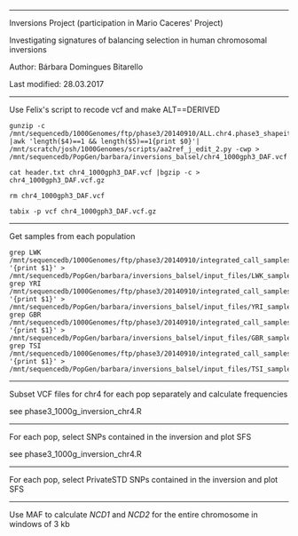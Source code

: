 **********************************************************************************

Inversions Project (participation in Mario Caceres' Project)

Investigating signatures of balancing selection in human chromosomal inversions

Author: Bárbara Domingues Bitarello

Last modified: 28.03.2017

**********************************************************************************

Use Felix's script to recode vcf and make ALT==DERIVED

```
gunzip -c /mnt/sequencedb/1000Genomes/ftp/phase3/20140910/ALL.chr4.phase3_shapeit2_mvncall_integrated_v5.20130502.genotypes.vcf.gz |awk 'length($4)==1 && length($5)==1{print $0}'| /mnt/scratch/josh/1000Genomes/scripts/aa2ref_j_edit_2.py -cwp >  /mnt/sequencedb/PopGen/barbara/inversions_balsel/chr4_1000gph3_DAF.vcf

cat header.txt chr4_1000gph3_DAF.vcf |bgzip -c > chr4_1000gph3_DAF.vcf.gz

rm chr4_1000gph3_DAF.vcf

tabix -p vcf chr4_1000gph3_DAF.vcf.gz 
```


************
Get samples from each population

```
grep LWK /mnt/sequencedb/1000Genomes/ftp/phase3/20140910/integrated_call_samples_v3.20130502.ALL.panel|awk '{print $1}' > /mnt/sequencedb/PopGen/barbara/inversions_balsel/input_files/LWK_samples.txt
grep YRI /mnt/sequencedb/1000Genomes/ftp/phase3/20140910/integrated_call_samples_v3.20130502.ALL.panel|awk '{print $1}' > /mnt/sequencedb/PopGen/barbara/inversions_balsel/input_files/YRI_samples.txt
grep GBR /mnt/sequencedb/1000Genomes/ftp/phase3/20140910/integrated_call_samples_v3.20130502.ALL.panel|awk '{print $1}' > /mnt/sequencedb/PopGen/barbara/inversions_balsel/input_files/GBR_samples.txt
grep TSI /mnt/sequencedb/1000Genomes/ftp/phase3/20140910/integrated_call_samples_v3.20130502.ALL.panel|awk '{print $1}' > /mnt/sequencedb/PopGen/barbara/inversions_balsel/input_files/TSI_samples.txt
```


***************************************************************************
Subset VCF files for chr4 for each pop separately and calculate frequencies

see phase3_1000g_inversion_chr4.R


**************************************************************************
For each pop, select SNPs contained in the inversion and plot SFS

see phase3_1000g_inversion_chr4.R

****************************************************************************
For each pop, select PrivateSTD SNPs contained in the inversion and plot SFS

********************************************************************************
Use MAF to calculate *NCD1* and *NCD2* for the entire chromosome in windows of 3 kb

